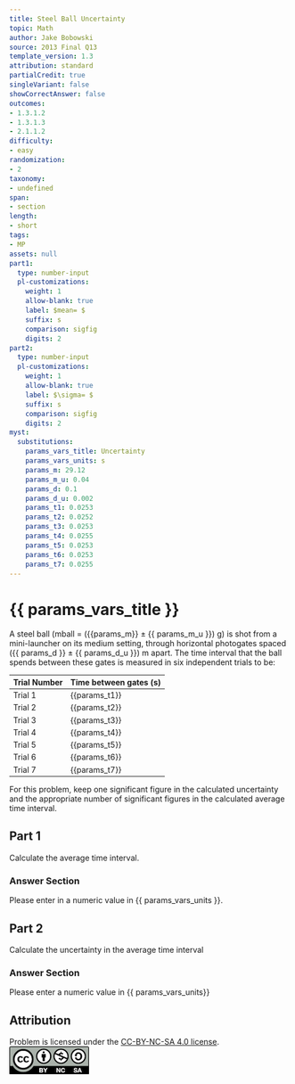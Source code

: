 ```yaml
---
title: Steel Ball Uncertainty
topic: Math
author: Jake Bobowski
source: 2013 Final Q13
template_version: 1.3
attribution: standard
partialCredit: true
singleVariant: false
showCorrectAnswer: false
outcomes:
- 1.3.1.2
- 1.3.1.3
- 2.1.1.2
difficulty:
- easy
randomization:
- 2
taxonomy:
- undefined
span:
- section
length:
- short
tags:
- MP
assets: null
part1:
  type: number-input
  pl-customizations:
    weight: 1
    allow-blank: true
    label: $mean= $
    suffix: s
    comparison: sigfig
    digits: 2
part2:
  type: number-input
  pl-customizations:
    weight: 1
    allow-blank: true
    label: $\sigma= $
    suffix: s
    comparison: sigfig
    digits: 2
myst:
  substitutions:
    params_vars_title: Uncertainty
    params_vars_units: s
    params_m: 29.12
    params_m_u: 0.04
    params_d: 0.1
    params_d_u: 0.002
    params_t1: 0.0253
    params_t2: 0.0252
    params_t3: 0.0253
    params_t4: 0.0255
    params_t5: 0.0253
    params_t6: 0.0253
    params_t7: 0.0255
---
```

# {{ params_vars_title }}
A steel ball (mball = ({{params_m}} $\pm$ {{ params_m_u }}) g) is shot from a mini-launcher on its medium setting, through horizontal photogates spaced ({{ params_d }} $\pm$ {{ params_d_u }}) m apart.
The time interval that the ball spends between these gates is measured in six independent trials to be:

| Trial Number | Time between gates (s) |
|--------------|------------------------|
| Trial 1      | {{params_t1}}          |
| Trial 2      | {{params_t2}}          |
| Trial 3      | {{params_t3}}          |
| Trial 4      | {{params_t4}}          |
| Trial 5      | {{params_t5}}          |
| Trial 6      | {{params_t6}}          |
| Trial 7      | {{params_t7}}          |

For this problem, keep one significant figure in the calculated uncertainty and the appropriate number of significant figures in the calculated average time interval.

## Part 1

Calculate the average time interval.

### Answer Section

Please enter in a numeric value in {{ params_vars_units }}.

## Part 2

Calculate the uncertainty in the average time interval

### Answer Section

Please enter a numeric value in {{ params_vars_units}}

## Attribution

Problem is licensed under the [CC-BY-NC-SA 4.0 license](https://creativecommons.org/licenses/by-nc-sa/4.0/).<br> ![The Creative Commons 4.0 license requiring attribution-BY, non-commercial-NC, and share-alike-SA license.](https://raw.githubusercontent.com/firasm/bits/master/by-nc-sa.png)